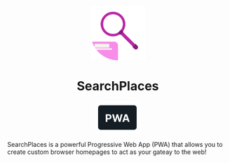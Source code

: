 <p align="center"><img width="125" src="/dist/media/img/SearchPlacesLogo.svg"></p>
<h1 align="center"><b>SearchPlaces</b></h1>
<p align="center"><a target="_blank" href="https://searchplaces.web.app/"><img src="/dist/media/img/PWAicon.svg"></a></p>
<p>SearchPlaces is a powerful Progressive Web App (PWA) that allows you to create custom browser homepages to act as your gateay to the web!</p>